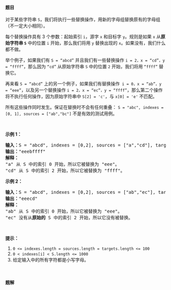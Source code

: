 #### 题目
<p>对于某些字符串 <code>S</code>，我们将执行一些替换操作，用新的字母组替换原有的字母组（不一定大小相同）。</p>

<p>每个替换操作具有 3 个参数：起始索引 <code>i</code>，源字 <code>x</code> 和目标字 <code>y</code>。规则是如果 <code>x</code> 从<strong>原始字符串 <code>S</code></strong> 中的位置 <code>i</code> 开始，那么我们将用 <code>y</code> 替换出现的 <code>x</code>。如果没有，我们什么都不做。</p>

<p>举个例子，如果我们有 <code>S&nbsp;= &ldquo;abcd&rdquo;</code> 并且我们有一些替换操作 <code>i = 2，x = &ldquo;cd&rdquo;，y = &ldquo;ffff&rdquo;</code>，那么因为 <code>&ldquo;cd&rdquo;</code> 从原始字符串 <code>S</code> 中的位置 <code>2</code> 开始，我们将用&nbsp;<code>&ldquo;ffff&rdquo;</code> 替换它。</p>

<p>再来看 <code>S = &ldquo;abcd&rdquo;</code> 上的另一个例子，如果我们有替换操作<code> i = 0，x = &ldquo;ab&rdquo;，y = &ldquo;eee&rdquo;</code>，以及另一个替换操作 <code>i = 2，x = &ldquo;ec&rdquo;，y = &ldquo;ffff&rdquo;</code>，那么第二个操作将不执行任何操作，因为原始字符串中&nbsp;<code>S[2] = &#39;c&#39;</code>，与 <code>x[0] = &#39;e&#39;</code> 不匹配。</p>

<p>所有这些操作同时发生。保证在替换时不会有任何重叠：&nbsp;<code>S = &quot;abc&quot;, indexes = [0, 1],&nbsp;sources = [&quot;ab&quot;,&quot;bc&quot;]</code> 不是有效的测试用例。</p>

<p>&nbsp;</p>

<p><strong>示例 1：</strong></p>

<pre><strong>输入：</strong>S = &quot;abcd&quot;, indexes = [0,2], sources = [&quot;a&quot;,&quot;cd&quot;], targets = [&quot;eee&quot;,&quot;ffff&quot;]
<strong>输出：</strong>&quot;eeebffff&quot;
<strong>解释：
</strong>&quot;a&quot; 从 S 中的索引 0 开始，所以它被替换为 &quot;eee&quot;。
&quot;cd&quot; 从 S 中的索引 2 开始，所以它被替换为 &quot;ffff&quot;。
</pre>

<p><strong>示例 2：</strong></p>

<pre><strong>输入：</strong>S = &quot;abcd&quot;, indexes = [0,2], sources = [&quot;ab&quot;,&quot;ec&quot;], targets = [&quot;eee&quot;,&quot;ffff&quot;]
<strong>输出：</strong>&quot;eeecd&quot;
<strong>解释：
</strong>&quot;ab&quot; 从 S 中的索引 0 开始，所以它被替换为 &quot;eee&quot;。
&quot;ec&quot; 没有从<strong>原始的</strong> S 中的索引 2 开始，所以它没有被替换。
</pre>

<p>&nbsp;</p>

<p><strong>提示：</strong></p>

<ol>
	<li><code>0 &lt;=&nbsp;indexes.length =&nbsp;sources.length =&nbsp;targets.length &lt;= 100</code></li>
	<li><code>0&nbsp;&lt;&nbsp;indexes[i]&nbsp;&lt; S.length &lt;= 1000</code></li>
	<li>给定输入中的所有字符都是小写字母。</li>
</ol>

<p>&nbsp;</p>


 #### 题解